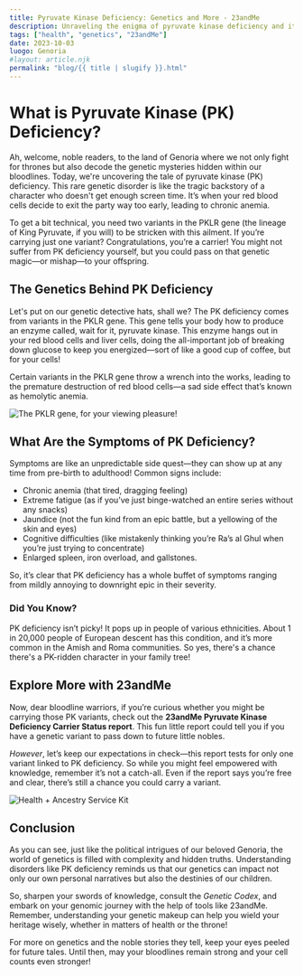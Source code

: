 ```yaml
---
title: Pyruvate Kinase Deficiency: Genetics and More - 23andMe  
description: Unraveling the enigma of pyruvate kinase deficiency and its genetic implications.  
tags: ["health", "genetics", "23andMe"]  
date: 2023-10-03  
luogo: Genoria  
#layout: article.njk  
permalink: "blog/{{ title | slugify }}.html"  
---
```


# What is Pyruvate Kinase (PK) Deficiency?

Ah, welcome, noble readers, to the land of Genoria where we not only fight for thrones but also decode the genetic mysteries hidden within our bloodlines. Today, we're uncovering the tale of pyruvate kinase (PK) deficiency. This rare genetic disorder is like the tragic backstory of a character who doesn't get enough screen time. It’s when your red blood cells decide to exit the party way too early, leading to chronic anemia.

To get a bit technical, you need two variants in the PKLR gene (the lineage of King Pyruvate, if you will) to be stricken with this ailment. If you’re carrying just one variant? Congratulations, you’re a carrier! You might not suffer from PK deficiency yourself, but you could pass on that genetic magic—or mishap—to your offspring.

## The Genetics Behind PK Deficiency

Let's put on our genetic detective hats, shall we? The PK deficiency comes from variants in the PKLR gene. This gene tells your body how to produce an enzyme called, wait for it, pyruvate kinase. This enzyme hangs out in your red blood cells and liver cells, doing the all-important job of breaking down glucose to keep you energized—sort of like a good cup of coffee, but for your cells!

Certain variants in the PKLR gene throw a wrench into the works, leading to the premature destruction of red blood cells—a sad side effect that’s known as hemolytic anemia.

![The PKLR gene, for your viewing pleasure!](https://lh3.googleusercontent.com/-F47pqYwTlvZJGNohihLC6yDNVdGiTGekEY2sxxV3aElVB8LeDeWCs3SSTMopbl2qGGejgFSfBidbOJYEuJEkW1tVprfpbx1RzLdy2F_MXxSXSCQDf-cX6sTi7lIHAt-L2JP5mni)

## What Are the Symptoms of PK Deficiency?

Symptoms are like an unpredictable side quest—they can show up at any time from pre-birth to adulthood! Common signs include:

- Chronic anemia (that tired, dragging feeling)
- Extreme fatigue (as if you’ve just binge-watched an entire series without any snacks)
- Jaundice (not the fun kind from an epic battle, but a yellowing of the skin and eyes)
- Cognitive difficulties (like mistakenly thinking you’re Ra’s al Ghul when you’re just trying to concentrate)
- Enlarged spleen, iron overload, and gallstones.

So, it’s clear that PK deficiency has a whole buffet of symptoms ranging from mildly annoying to downright epic in their severity. 

### Did You Know?

PK deficiency isn’t picky! It pops up in people of various ethnicities. About 1 in 20,000 people of European descent has this condition, and it’s more common in the Amish and Roma communities. So yes, there's a chance there's a PK-ridden character in your family tree!

## Explore More with 23andMe

Now, dear bloodline warriors, if you’re curious whether you might be carrying those PK variants, check out the **23andMe Pyruvate Kinase Deficiency Carrier Status report**. This fun little report could tell you if you have a genetic variant to pass down to future little nobles.

*However*, let’s keep our expectations in check—this report tests for only one variant linked to PK deficiency. So while you might feel empowered with knowledge, remember it’s not a catch-all. Even if the report says you’re free and clear, there’s still a chance you could carry a variant.

![Health + Ancestry Service Kit](https://pub-prd-seohub-us-west-2.s3.us-west-2.amazonaws.com/wp-content/uploads/sites/2/2022/03/HA-Kit-Image-1.png)

## Conclusion

As you can see, just like the political intrigues of our beloved Genoria, the world of genetics is filled with complexity and hidden truths. Understanding disorders like PK deficiency reminds us that our genetics can impact not only our own personal narratives but also the destinies of our children.

So, sharpen your swords of knowledge, consult the *Genetic Codex*, and embark on your genomic journey with the help of tools like 23andMe. Remember, understanding your genetic makeup can help you wield your heritage wisely, whether in matters of health or the throne!

For more on genetics and the noble stories they tell, keep your eyes peeled for future tales. Until then, may your bloodlines remain strong and your cell counts even stronger!